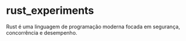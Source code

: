 # rust_experiments

Rust é uma linguagem de programação moderna focada em segurança, concorrência e desempenho.

